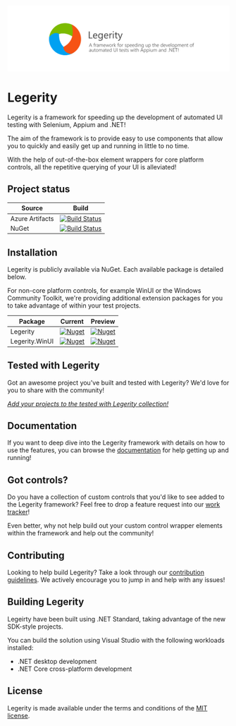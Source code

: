 <img src="assets/ProjectBanner.png" alt="Legerity project banner" />

# Legerity

Legerity is a framework for speeding up the development of automated UI testing with Selenium, Appium and .NET!

The aim of the framework is to provide easy to use components that allow you to quickly and easily get up and running in little to no time. 

With the help of out-of-the-box element wrappers for core platform controls, all the repetitive querying of your UI is alleviated! 

## Project status

| Source | Build |
| ------ | ------ |
| Azure Artifacts | [![Build Status](https://dev.azure.com/jamesmcroft/GitHub/_apis/build/status/MADE-Apps.legerity?branchName=master)](https://dev.azure.com/jamesmcroft/GitHub/_build/latest?definitionId=37&branchName=master) |
| NuGet | [![Build Status](https://dev.azure.com/jamesmcroft/GitHub/_apis/build/status/MADE-Apps.legerity?branchName=master)](https://dev.azure.com/jamesmcroft/GitHub/_build/latest?definitionId=37&branchName=master) |

## Installation

Legerity is publicly available via NuGet. Each available package is detailed below. 

For non-core platform controls, for example WinUI or the Windows Community Toolkit, we're providing additional extension packages for you to take advantage of within your test projects.

| Package | Current | Preview |
| ------ | ------ | ------ |
| Legerity | [![Nuget](https://img.shields.io/nuget/v/Legerity.svg)](https://www.nuget.org/packages/Legerity/) | [![Nuget](https://img.shields.io/nuget/vpre/Legerity.svg)](https://www.nuget.org/packages/Legerity/) |
| Legerity.WinUI | [![Nuget](https://img.shields.io/nuget/v/Legerity.WinUI.svg)](https://www.nuget.org/packages/Legerity.WinUI/) | [![Nuget](https://img.shields.io/nuget/vpre/Legerity.WinUI.svg)](https://www.nuget.org/packages/Legerity.WinUI/) |

## Tested with Legerity

Got an awesome project you've built and tested with Legerity? We'd love for you to share with the community!

[*Add your projects to the tested with Legerity collection!*](YOUR_PROJECTS.md)

## Documentation

If you want to deep dive into the Legerity framework with details on how to use the features, you can browse the [documentation](docs/README.md) for help getting up and running!

## Got controls?

Do you have a collection of custom controls that you'd like to see added to the Legerity framework? Feel free to drop a feature request into our [work tracker](https://github.com/MADE-Apps/legerity/issues)!

Even better, why not help build out your custom control wrapper elements within the framework and help out the community!

## Contributing 

Looking to help build Legerity? Take a look through our [contribution guidelines](CONTRIBUTING.md). We actively encourage you to jump in and help with any issues!

## Building Legerity

Legeirty have been built using .NET Standard, taking advantage of the new SDK-style projects.

You can build the solution using Visual Studio with the following workloads installed:

- .NET desktop development
- .NET Core cross-platform development

## License

Legerity is made available under the terms and conditions of the [MIT license](LICENSE).